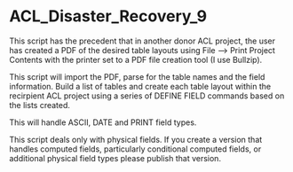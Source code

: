 ACL_Disaster_Recovery_9
=======================
This script has the precedent that in another donor ACL project, the user has created a PDF of the desired table layouts using File --> Print Project Contents with the printer set to a PDF file creation tool (I use Bullzip).

This script will import the PDF, parse for the table names and the field information. Build a list of tables and create each table layout within the recirpient ACL project using a series of DEFINE FIELD commands based on the lists created.

This will handle ASCII, DATE and PRINT field types.

This script deals only with physical fields. If you create a version that handles computed fields, particularly conditional computed fields, or additional physical field types please publish that version.
